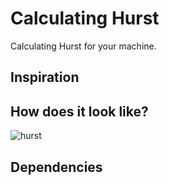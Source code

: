 # Calculating Hurst

Calculating Hurst for your machine.


## Inspiration


## How does it look like?

![hurst]('hurst.png')

## Dependencies
